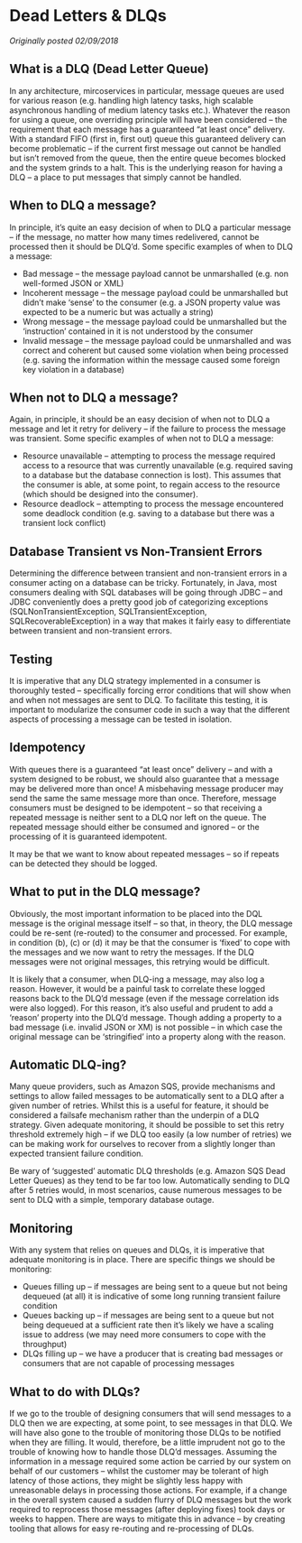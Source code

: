 # Dead Letters & DLQs
_Originally posted 02/09/2018_

## What is a DLQ (Dead Letter Queue)
In any architecture, mircoservices in particular, message queues are used for various reason (e.g. handling high latency tasks, high scalable asynchronous handling of medium latency tasks etc.).  Whatever the reason for using a queue, one overriding principle will have been considered – the requirement that each message has a guaranteed “at least once” delivery.  With a standard FIFO (first in, first out) queue this guaranteed delivery can become problematic – if the current first message out cannot be handled but isn’t removed from the queue, then the entire queue becomes blocked and the system grinds to a halt.  This is the underlying reason for having a DLQ – a place to put messages that simply cannot be handled.

## When to DLQ a message?
In principle, it’s quite an easy decision of when to DLQ a particular message – if the message, no matter how many times redelivered, cannot be processed then it should be DLQ’d.  Some specific examples of when to DLQ a message:

- Bad message – the message payload cannot be unmarshalled (e.g. non well-formed JSON or XML)
- Incoherent message – the message payload could be unmarshalled but didn’t make ‘sense’ to the consumer (e.g. a JSON property value was expected to be a numeric but was actually a string)
- Wrong message – the message payload could be unmarshalled but the ‘instruction’ contained in it is not understood by the consumer
- Invalid message – the message payload could be unmarshalled and was correct and coherent but caused some violation when being processed (e.g. saving the information within the message caused some foreign key violation in a database)

## When not to DLQ a message?
Again, in principle, it should be an easy decision of when not to DLQ a message and let it retry for delivery – if the failure to process the message was transient.  Some specific examples of when not to DLQ a message:

- Resource unavailable – attempting to process the message required access to a resource that was currently unavailable (e.g. required saving to a database but the database connection is lost).  This assumes that the consumer is able, at some point, to regain access to the resource (which should be designed into the consumer).
- Resource deadlock – attempting to process the message encountered some deadlock condition (e.g. saving to a database but there was a transient lock conflict)

 

## Database Transient vs Non-Transient Errors
Determining the difference between transient and non-transient errors in a consumer acting on a database can be tricky.  Fortunately, in Java, most consumers dealing with SQL databases will be going through JDBC – and JDBC conveniently does a pretty good job of categorizing exceptions (SQLNonTransientException, SQLTransientException, SQLRecoverableException) in a way that makes it fairly easy to differentiate between transient and non-transient errors.

## Testing
It is imperative that any DLQ strategy implemented in a consumer is thoroughly tested – specifically forcing error conditions that will show when and when not messages are sent to DLQ.  To facilitate this testing, it is important to modularize the consumer code in such a way that the different aspects of processing a message can be tested in isolation.

## Idempotency
With queues there is a guaranteed “at least once” delivery – and with a system designed to be robust, we should also guarantee that a message may be delivered more than once!  A misbehaving message producer may send the same the same message more than once.  Therefore, message consumers must be designed to be idempotent – so that receiving a repeated message is neither sent to a DLQ nor left on the queue.  The repeated message should either be consumed and ignored – or the processing of it is guaranteed idempotent.

It may be that we want to know about repeated messages – so if repeats can be detected they should be logged.

## What to put in the DLQ message?
Obviously, the most important information to be placed into the DQL message is the original message itself – so that, in theory, the DLQ message could be re-sent (re-routed) to the consumer and processed.  For example, in condition (b), (c) or (d) it may be that the consumer is ‘fixed’ to cope with the messages and we now want to retry the messages.  If the DLQ messages were not original messages, this retrying would be difficult.

It is likely that a consumer, when DLQ-ing a message, may also log a reason.  However, it would be a painful task to correlate these logged reasons back to the DLQ’d message (even if the message correlation ids were also logged).  For this reason, it’s also useful and prudent to add a ‘reason’ property into the DLQ’d message.  Though adding a property to a bad message (i.e. invalid JSON or XM) is not possible – in which case the original message can be ‘stringified’ into a property along with the reason.

## Automatic DLQ-ing?
Many queue providers, such as Amazon SQS, provide mechanisms and settings to allow failed messages to be automatically sent to a DLQ after a given number of retries.  Whilst this is a useful for feature, it should be considered a failsafe mechanism rather than the underpin of a DLQ strategy.  Given adequate monitoring, it should be possible to set this retry threshold extremely high – if we DLQ too easily (a low number of retries) we can be making work for ourselves to recover from a slightly longer than expected transient failure condition.

Be wary of ‘suggested’ automatic DLQ thresholds (e.g. Amazon SQS Dead Letter Queues) as they tend to be far too low.  Automatically sending to DLQ after 5 retries would, in most scenarios, cause numerous messages to be sent to DLQ with a simple, temporary database outage.

## Monitoring
With any system that relies on queues and DLQs, it is imperative that adequate monitoring is in place.  There are  specific things we should be monitoring:

+ Queues filling up – if messages are being sent to a queue but not being dequeued (at all) it is indicative of some long running transient failure condition
+ Queues backing up – if messages are being sent to a queue but not being dequeued at a sufficient rate then it’s likely we have a scaling issue to address (we may need more consumers to cope with the throughput)
+ DLQs filling up – we have a producer that is creating bad messages or consumers that are not capable of processing messages

## What to do with DLQs?
If we go to the trouble of designing consumers that will send messages to a DLQ then we are expecting, at some point, to see messages in that DLQ.  We will have also gone to the trouble of monitoring those DLQs to be notified when they are filling.  It would, therefore, be a little imprudent not go to the trouble of knowing how to handle those DLQ’d messages.  Assuming the information in a message required some action be carried by our system on behalf of our customers – whilst the customer may be tolerant of high latency of those actions, they might be slightly less happy with unreasonable delays in processing those actions.  For example, if a change in the overall system caused a sudden flurry of DLQ messages but the work required to reprocess those messages (after deploying fixes) took days or weeks to happen.  There are ways to mitigate this in advance – by creating tooling that allows for easy re-routing and re-processing of DLQs.

